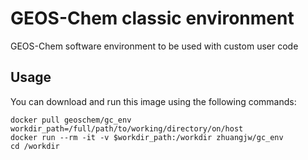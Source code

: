 # GEOS-Chem classic environment

GEOS-Chem software environment to be used with custom user code

Usage
-----

You can download and run this image using the following commands:

    docker pull geoschem/gc_env
    workdir_path=/full/path/to/working/directory/on/host
    docker run --rm -it -v $workdir_path:/workdir zhuangjw/gc_env
    cd /workdir
